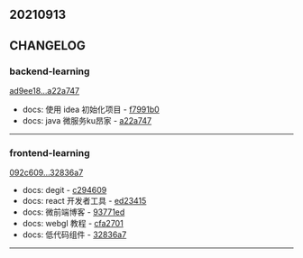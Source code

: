 ## 20210913

## CHANGELOG

### backend-learning

[ad9ee18...a22a747](https://github.com/zhbhun/backend-learning/compare/ad9ee18...a22a747)

* docs: 使用 idea 初始化项目 - [f7991b0](https://github.com/zhbhun/backend-learning/commit/f7991b0853b3dcf9f0bb4e24731528cb05b53b74)
* docs: java 微服务ku昂家 - [a22a747](https://github.com/zhbhun/backend-learning/commit/a22a7470f541bdcd6cd66792c461e4ca83b90f0d)

---

### frontend-learning

[092c609...32836a7](https://github.com/zhbhun/frontend-learning/compare/092c609...32836a7)

* docs: degit - [c294609](https://github.com/zhbhun/frontend-learning/commit/c2946095b42ff3039c614140bbe4502879601173)
* docs: react 开发者工具 - [ed23415](https://github.com/zhbhun/frontend-learning/commit/ed23415c83c4cc6f3acca75582267ee3cb102a79)
* docs: 微前端博客 - [93771ed](https://github.com/zhbhun/frontend-learning/commit/93771ed40b9b8ed312d9d5e1b80f11cfd893a2d6)
* docs: webgl 教程 - [cfa2701](https://github.com/zhbhun/frontend-learning/commit/cfa2701d93df51bc88ab8aa59a0bf537c869d67f)
* docs: 低代码组件 - [32836a7](https://github.com/zhbhun/frontend-learning/commit/32836a7651e3e70eb57fda683a8656d71a395e18)

---

